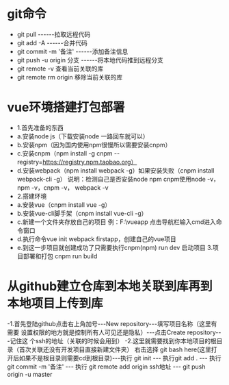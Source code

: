 
 # git命令

 - git pull  ------拉取远程代码
 - git add -A ------合并代码
 - git commit -m '备注' ------添加备注信息
 - git push -u origin 分支 ------将本地代码推到远程分支
 - git remote -v 查看当前关联的库
 - git remote rm origin 移除当前关联的库
 # vue环境搭建打包部署
 - 1.首先准备的东西
 - a.安装node js（下载安装node 一路回车就可以）
 - b.安装npm（因为国内使用npm很慢所以需要安装cnpm）
 - c.安装cnpm（npm install -g cnpm --registry=https://registry.npm.taobao.org）
 - d.安装webpack（npm install webpack -g）如果安装失败（cnpm install webpack-cli -g）
说明：检测自己是否安装node npm cnpm使用node -v， npm -v，cnpm -v， webpack -v
 - 2.搭建环境
 - a.安装vue（cnpm install vue -g）
 - b.安装vue-cli脚手架（cnpm install vue-cli -g）
 - c.新建一个文件夹存放自己的项目 例：F:\vueapp 点击导航栏输入cmd进入命令窗口
 - d.执行命令vue init webpack firstapp，创建自己的vue项目
 - e.到这一步项目就创建成功了只需要执行cnpm(npm) run dev 启动项目
  3.项目部署和打包 cnpm run build
 # 从github建立仓库到本地关联到库再到本地项目上传到库
 -1.首先登陆github点击右上角加号---New repository---填写项目名称（这里有需要
 设置权限的地方就是控制所有人可见还是隐私）---点击Create repository---记住这
 个ssh的地址（关联的时候会用到）
 -2.这里就需要找到你本地项目的根目录（首次关联还没有开发项目直接新建文件夹）
 右击选择 git bash here(这里打开后如果不是根目录则需要cd到根目录)---执行
 git init --- 执行git add . --- 执行git commit -m '备注' --- 执行
 git remote add origin ssh地址 --- git push origin -u master
